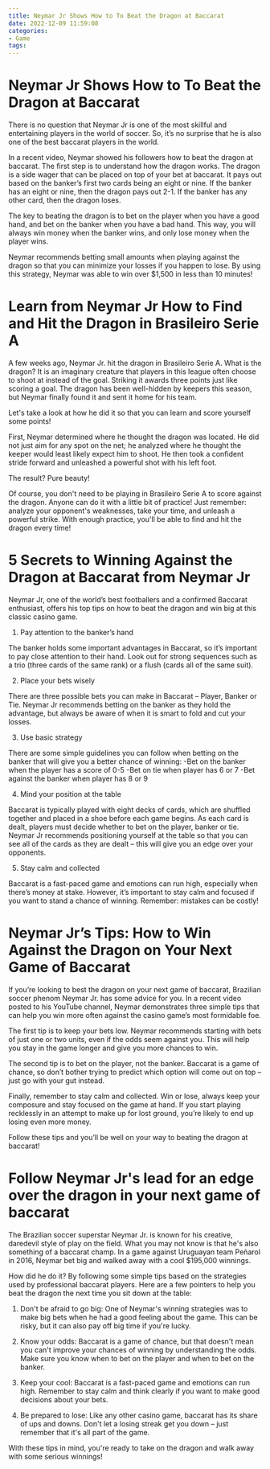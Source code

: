 ```yaml
---
title: Neymar Jr Shows How to To Beat the Dragon at Baccarat 
date: 2022-12-09 11:59:08
categories:
- Game
tags:
---
```



#  Neymar Jr Shows How to To Beat the Dragon at Baccarat 

There is no question that Neymar Jr is one of the most skillful and entertaining players in the world of soccer. So, it’s no surprise that he is also one of the best baccarat players in the world.

In a recent video, Neymar showed his followers how to beat the dragon at baccarat. The first step is to understand how the dragon works. The dragon is a side wager that can be placed on top of your bet at baccarat. It pays out based on the banker’s first two cards being an eight or nine. If the banker has an eight or nine, then the dragon pays out 2-1. If the banker has any other card, then the dragon loses.

The key to beating the dragon is to bet on the player when you have a good hand, and bet on the banker when you have a bad hand. This way, you will always win money when the banker wins, and only lose money when the player wins.

Neymar recommends betting small amounts when playing against the dragon so that you can minimize your losses if you happen to lose. By using this strategy, Neymar was able to win over $1,500 in less than 10 minutes!

#  Learn from Neymar Jr How to Find and Hit the Dragon in Brasileiro Serie A 

A few weeks ago, Neymar Jr. hit the dragon in Brasileiro Serie A. What is the dragon? It is an imaginary creature that players in this league often choose to shoot at instead of the goal. Striking it awards three points just like scoring a goal. The dragon has been well-hidden by keepers this season, but Neymar finally found it and sent it home for his team.

Let's take a look at how he did it so that you can learn and score yourself some points!

First, Neymar determined where he thought the dragon was located. He did not just aim for any spot on the net; he analyzed where he thought the keeper would least likely expect him to shoot. 
He then took a confident stride forward and unleashed a powerful shot with his left foot. 

The result? Pure beauty!

Of course, you don't need to be playing in Brasileiro Serie A to score against the dragon. Anyone can do it with a little bit of practice! Just remember: analyze your opponent's weaknesses, take your time, and unleash a powerful strike. With enough practice, you'll be able to find and hit the dragon every time!

#  5 Secrets to Winning Against the Dragon at Baccarat from Neymar Jr 

Neymar Jr, one of the world’s best footballers and a confirmed Baccarat enthusiast, offers his top tips on how to beat the dragon and win big at this classic casino game.

1. Pay attention to the banker’s hand

The banker holds some important advantages in Baccarat, so it’s important to pay close attention to their hand. Look out for strong sequences such as a trio (three cards of the same rank) or a flush (cards all of the same suit).

2. Place your bets wisely

There are three possible bets you can make in Baccarat – Player, Banker or Tie. Neymar Jr recommends betting on the banker as they hold the advantage, but always be aware of when it is smart to fold and cut your losses.

3. Use basic strategy

There are some simple guidelines you can follow when betting on the banker that will give you a better chance of winning: 
-Bet on the banker when the player has a score of 0-5 
-Bet on tie when player has 6 or 7 
-Bet against the banker when player has 8 or 9



  4. Mind your position at the table 

Baccarat is typically played with eight decks of cards, which are shuffled together and placed in a shoe before each game begins. As each card is dealt, players must decide whether to bet on the player, banker or tie. Neymar Jr recommends positioning yourself at the table so that you can see all of the cards as they are dealt – this will give you an edge over your opponents.

 5. Stay calm and collected 

Baccarat is a fast-paced game and emotions can run high, especially when there’s money at stake. However, it’s important to stay calm and focused if you want to stand a chance of winning. Remember: mistakes can be costly!

#  Neymar Jr’s Tips: How to Win Against the Dragon on Your Next Game of Baccarat 

If you’re looking to best the dragon on your next game of baccarat, Brazilian soccer phenom Neymar Jr. has some advice for you. In a recent video posted to his YouTube channel, Neymar demonstrates three simple tips that can help you win more often against the casino game’s most formidable foe.

The first tip is to keep your bets low. Neymar recommends starting with bets of just one or two units, even if the odds seem against you. This will help you stay in the game longer and give you more chances to win.

The second tip is to bet on the player, not the banker. Baccarat is a game of chance, so don’t bother trying to predict which option will come out on top – just go with your gut instead.

Finally, remember to stay calm and collected. Win or lose, always keep your composure and stay focused on the game at hand. If you start playing recklessly in an attempt to make up for lost ground, you’re likely to end up losing even more money.

Follow these tips and you’ll be well on your way to beating the dragon at baccarat!

#  Follow Neymar Jr's lead for an edge over the dragon in your next game of baccarat

The Brazilian soccer superstar Neymar Jr. is known for his creative, daredevil style of play on the field. What you may not know is that he's also something of a baccarat champ. In a game against Uruguayan team Peñarol in 2016, Neymar bet big and walked away with a cool $195,000 winnings.

How did he do it? By following some simple tips based on the strategies used by professional baccarat players. Here are a few pointers to help you beat the dragon the next time you sit down at the table:

1) Don't be afraid to go big: One of Neymar's winning strategies was to make big bets when he had a good feeling about the game. This can be risky, but it can also pay off big time if you're lucky.

2) Know your odds: Baccarat is a game of chance, but that doesn't mean you can't improve your chances of winning by understanding the odds. Make sure you know when to bet on the player and when to bet on the banker.

3) Keep your cool: Baccarat is a fast-paced game and emotions can run high. Remember to stay calm and think clearly if you want to make good decisions about your bets.

4) Be prepared to lose: Like any other casino game, baccarat has its share of ups and downs. Don't let a losing streak get you down – just remember that it's all part of the game.

With these tips in mind, you're ready to take on the dragon and walk away with some serious winnings!